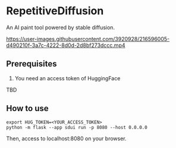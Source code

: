 # RepetitiveDiffusion
An AI paint tool powered by stable diffusion.


https://user-images.githubusercontent.com/3920928/216596005-d490210f-3a7c-4222-8d0d-2d8bf273dccc.mp4



## Prerequisites
1. You need an access token of HuggingFace

TBD


## How to use

```
export HUG_TOKEN=<YOUR_ACCESS_TOKEN>
python -m flask --app sdui run -p 8080 --host 0.0.0.0
```

Then, access to localhost:8080 on your browser.
